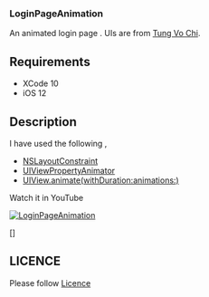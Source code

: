 
### LoginPageAnimation

  An animated login page . UIs are from [Tung Vo Chi](https://www.behance.net/gallery/57579249/Moon-heart-Mobile-app-social-images-sharing).

## Requirements

 - XCode 10 
 - iOS 12

## Description


 I have used the following ,

 - [NSLayoutConstraint](https://developer.apple.com/documentation/uikit/nslayoutconstraint)
 - [UIViewPropertyAnimator](https://developer.apple.com/documentation/uikit/uiviewpropertyanimator)
 - [UIView.animate(withDuration:animations:)](https://developer.apple.com/documentation/uikit/uiview/1622418-animate)

  
  Watch it in YouTube 

  [![LoginPageAnimation](https://github.com/AnanthaKrish/SwiftAnimations/tree/master/LoginPageAnimation%20-%20Day%202/image/loginpageanim.png)](https://www.youtube.com/watch?v=zLZ_MkKMEpI&feature=youtu.be)



  []

## LICENCE

  Please follow [Licence](https://github.com/AnanthaKrish/SwiftAnimations/blob/master/LICENSE)